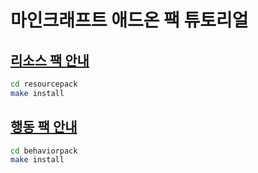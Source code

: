 # 마인크래프트 애드온 팩 튜토리얼

## [리소스 팩 안내](https://learn.microsoft.com/ko-kr/minecraft/creator/documents/resourcepack)
```bash
cd resourcepack
make install
```

## [행동 팩 안내](https://learn.microsoft.com/ko-kr/minecraft/creator/documents/behaviorpack)
```bash
cd behaviorpack
make install
```
